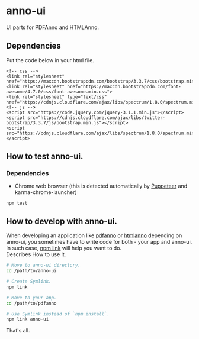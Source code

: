 # anno-ui
UI parts for PDFAnno and HTMLAnno.

## Dependencies
Put the code below in your html file.
```
<!-- css -->
<link rel="stylesheet" href="https://maxcdn.bootstrapcdn.com/bootstrap/3.3.7/css/bootstrap.min.css">
<link rel="stylesheet" href="https://maxcdn.bootstrapcdn.com/font-awesome/4.7.0/css/font-awesome.min.css">
<link rel="stylesheet" type="text/css" href="https://cdnjs.cloudflare.com/ajax/libs/spectrum/1.8.0/spectrum.min.css">
<!-- js -->
<script src="https://code.jquery.com/jquery-3.1.1.min.js"></script>
<script src="https://cdnjs.cloudflare.com/ajax/libs/twitter-bootstrap/3.3.7/js/bootstrap.min.js"></script>
<script src="https://cdnjs.cloudflare.com/ajax/libs/spectrum/1.8.0/spectrum.min.js"></script>

```

## How to test anno-ui.

### Dependencies

- Chrome web browser (this is detected automatically by [Puppeteer](https://github.com/GoogleChrome/puppeteer) and karma-chrome-launcher)

```
npm test
```

## How to develop with anno-ui.
When developing an application like [pdfanno](https://github.com/paperai/pdfanno) or [htmlanno](https://github.com/paperai/htmlanno) depending on anno-ui, you sometimes have to write code for both - your app and anno-ui. In such case, [npm link](https://docs.npmjs.com/cli/link) will help you want to do.  
Describes How to use it.
```sh
# Move to anno-ui directory.
cd /path/to/anno-ui

# Create Symlink.
npm link

# Move to your app.
cd /path/to/pdfanno

# Use Symlink instead of `npm install`.
npm link anno-ui
```
That's all.
